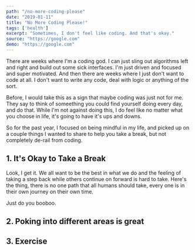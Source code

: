```yaml
---
path: "/no-more-coding-please"
date: "2019-01-11"
title: "No More Coding Please!"
tags: ['health']
excerpt: "Sometimes, I don't feel like coding. And that's okay."
source: "https://google.com"
demo: "https://google.com"
---
```


There are weeks where I'm a coding god. I can just sling out algorithms left and right and build out some sick interfaces. I'm just driven and focused and super motivated. And then there are weeks where I just don't want to code at all. I don't want to write any code, deal with logic or anything of the sort.

Before, I would take this as a sign that maybe coding was just not for me. They say to think of someething you could find yourself doing every day, and do that. While I'm not against doing this, I do feel like no matter what you choose in life, it's going to have it's ups and downs.

So for the past year, I focused on being mindful in my life, and picked up on a couple things I wanted to share to help you take a break, but not completely de-rail from coding.

## 1. It's Okay to Take a Break

Look, I get it. We all want to be the best in what we do and the feeling of taking a step back while others continue on forward is hard to take. Here's the thing, there is no one path that all humans should take, every one is in their own journey on their own time.

Just do you booboo.

## 2. Poking into different areas is great

## 3. Exercise

